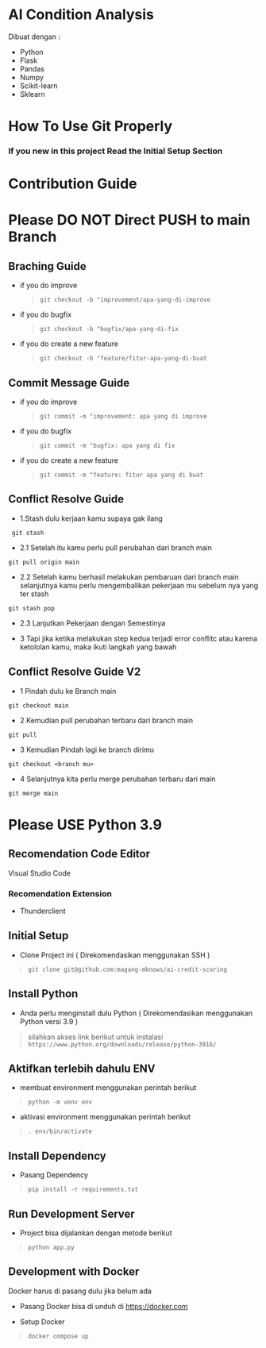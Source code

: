 # AI Condition Analysis

Dibuat dengan :

- Python
- Flask
- Pandas
- Numpy
- Scikit-learn
- Sklearn


# How To Use Git Properly 

### If you new in this project Read the Initial Setup Section

# Contribution Guide

# Please DO NOT Direct PUSH to main Branch

## Braching Guide

- if you do improve

  > `git checkout -b "improvement/apa-yang-di-improve`

- if you do bugfix

  > `git checkout -b "bugfix/apa-yang-di-fix`

- if you do create a new feature
  > `git checkout -b "feature/fitur-apa-yang-di-buat`

## Commit Message Guide

- if you do improve

  > `git commit -m "improvement: apa yang di improve`

- if you do bugfix

  > `git commit -m "bugfix: apa yang di fix`

- if you do create a new feature
  > `git commit -m "feature: fitur apa yang di buat`

## Conflict Resolve Guide

- 1.Stash dulu kerjaan kamu supaya gak ilang

` git stash`

- 2.1 Setelah itu kamu perlu pull perubahan dari branch main

`git pull origin main`

- 2.2 Setelah kamu berhasil melakukan pembaruan dari branch main selanjutnya kamu perlu mengembalikan pekerjaan mu sebelum nya yang ter stash

`git stash pop`

- 2.3 Lanjutkan Pekerjaan dengan Semestinya

- 3 Tapi jika ketika melakukan step kedua terjadi error conflitc atau karena ketololan kamu, maka ikuti langkah yang bawah

## Conflict Resolve Guide V2

- 1 Pindah dulu ke Branch main

`git checkout main`

- 2 Kemudian pull perubahan terbaru dari branch main

`git pull`

- 3 Kemudian Pindah lagi ke branch dirimu

`git checkout <branch mu>`

- 4 Selanjutnya kita perlu merge perubahan terbaru dari main

`git merge main`

# Please USE Python 3.9

## Recomendation Code Editor

Visual Studio Code

### Recomendation Extension

- Thunderclient

## Initial Setup

- Clone Project ini ( Direkomendasikan menggunakan SSH )

> `git clone git@github.com:magang-mknows/ai-credit-scoring`

## Install Python

- Anda perlu menginstall dulu Python ( Direkomendasikan menggunakan Python versi 3.9 )

> silahkan akses link berikut untuk instalasi `https://www.python.org/downloads/release/python-3916/`

## Aktifkan terlebih dahulu ENV

- membuat environment menggunakan perintah berikut

> `python -m venv env`

- aktivasi environment menggunakan perintah berikut

> `. env/bin/activate`

## Install Dependency

- Pasang Dependency

> `pip install -r requirements.txt`

## Run Development Server

- Project bisa dijalankan dengan metode berikut

> `python app.py`


## Development with Docker

Docker harus di pasang dulu jika belum ada

- Pasang Docker bisa di unduh di https://docker.com

- Setup Docker

> `docker compose up`



